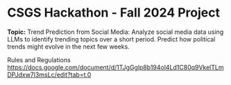 # CSGS Hackathon - Fall 2024 Project

**Topic:**
Trend Prediction from Social Media: Analyze social media data using LLMs to identify trending topics over a short period. Predict how political trends might evolve in the next few weeks.

Rules and Regulations
https://docs.google.com/document/d/1TJgGglp8b194ol4Ld1C80q9VkelTLmDPJdxw7l3msLc/edit?tab=t.0

